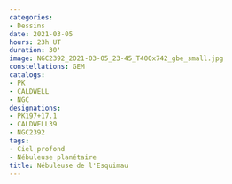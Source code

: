 ```yaml
---
categories:
- Dessins
date: 2021-03-05
hours: 23h UT
duration: 30'
image: NGC2392_2021-03-05_23-45_T400x742_gbe_small.jpg
constellations: GEM
catalogs:
- PK
- CALDWELL
- NGC
designations: 	
- PK197+17.1
- CALDWELL39
- NGC2392
tags:
- Ciel profond
- Nébuleuse planétaire
title: Nébuleuse de l'Esquimau
---
```

